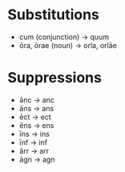 # Substitutions
- cum (conjunction) -> quum
- ōra, ōrae (noun) -> orla, orlāe

# Suppressions
- ānc -> anc
- āns -> ans
- ēct -> ect
- ēns -> ens
- īns -> ins
- īnf -> inf
- ārr -> arr
- āgn -> agn
